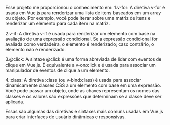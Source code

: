 Esse projeto me proporcionou o conhecimento em:
1.v-for: A diretiva v-for é usada em Vue.js para renderizar uma lista de itens baseados em um array ou objeto.
Por exemplo, você pode iterar sobre uma matriz de itens e renderizar um elemento para cada item na matriz. 

2.v-if: A diretiva v-if é usada para renderizar um elemento com base na avaliação de uma expressão condicional.
Se a expressão condicional for avaliada como verdadeira, o elemento é renderizado; caso contrário, o elemento não é renderizado.

3.@click: A sintaxe @click é uma forma abreviada de lidar com eventos de clique em Vue.js.
É equivalente a v-on:click e é usada para associar um manipulador de eventos de clique a um elemento. 

4.:class: A diretiva :class (ou v-bind:class) é usada para associar dinamicamente classes CSS a um elemento com base em uma expressão.
Você pode passar um objeto, onde as chaves representam os nomes das classes e os valores são expressões que determinam se a classe deve ser aplicada.

Essas são algumas das diretivas e sintaxes mais comuns usadas em Vue.js para criar interfaces de usuário dinâmicas e responsivas.


